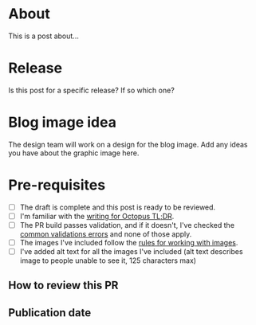 # About

This is a post about...

# Release

Is this post for a specific release? If so which one?

# Blog image idea

The design team will work on a design for the blog image. Add any ideas you have about the graphic image here.

# Pre-requisites

- [ ] The draft is complete and this post is ready to be reviewed.
- [ ] I'm familiar with the [writing for Octopus TL;DR](https://www.octopus.design/writing/writing-tldr/).
- [ ] The PR build passes validation, and if it doesn't, I've checked the [common validations errors](https://style.octopus.com/writing-at-octopus-tldr#common-validation-errors) and none of those apply.
- [ ] The images I've included follow the [rules for working with images](https://www.octopus.design/writing/working-with-images/).
- [ ] I've added alt text for all the images I've included (alt text describes image to people unable to see it, 125 characters max)

## How to review this PR
<!-- If there's anything you'd like reviewers to focus on, mention it here. -->


## Publication date
<!-- if there are considerations for when to publish this post, mention that here. i.e., this post is supporting material for a webinar I'll be conducting on date, or this post should not published until after a specific release -->

